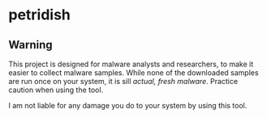 petridish
=========

Warning
-------
This project is designed for malware analysts and researchers, to make it easier
to collect malware samples. While none of the downloaded samples are run once on
your system, it is sill *actual, fresh malware*. Practice caution when using the
tool.

I am not liable for any damage you do to your system by using this tool.
